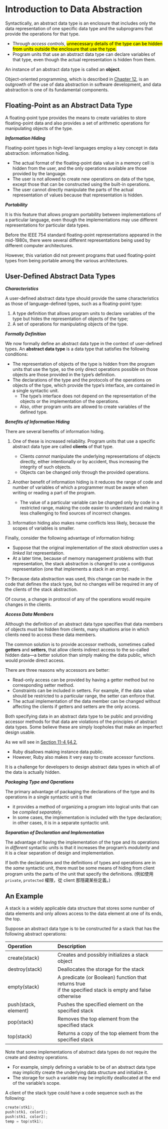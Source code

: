# Introduction to Data Abstraction

Syntactically, an abstract data type is an enclosure that includes only the data representation of one specific data type and the subprograms that provide the operations for that type.

- Through *access controls*, <mark>unnecessary details of the type can be hidden from units outside the enclosure that use the type.</mark>
- Program units that use an abstract data type can declare variables of that type, even though the actual representation is hidden from them.

An instance of an abstract data type is called an **object**.

Object-oriented programming, which is described in [Chapter 12][], is an outgrowth of the use of data abstraction in software development, and data abstraction is one of its fundamental components.

[Chapter 12]: /notes/programming-language/程式語言概念/ch12/12-1

## Floating-Point as an Abstract Data Type

A floating-point type provides the means to create variables to store floating-point data and also provides a set of arithmetic operations for manipulating objects of the type.

***Information Hiding***

Floating-point types in high-level languages employ a key concept in data abstraction: information hiding.

- The actual format of the floating-point data value in a memory cell is hidden from the user, and the only operations available are those provided by the language.
- The user is not allowed to create new operations on data of the type, except those that can be constructed using the built-in operations.
- The user cannot directly manipulate the parts of the actual representation of
values because that representation is hidden.

***Portability***

It is this feature that allows program portability between implementations of a particular language, even though the implementations may use different representations for particular data types.

<div class="alert-example">

Before the IEEE 754 standard floating-point representations appeared in the mid-1980s, there were several different representations being used by different computer architectures.

However, this variation did not prevent programs that used floating-point types from being portable among the various architectures.

</div>

## User-Defined Abstract Data Types

***Characteristics***

A user-defined abstract data type should provide the same characteristics as those of language-defined types, such as a floating-point type:

1. A type definition that allows program units to declare variables of the type but hides the representation of objects of the type;
2. A set of operations for manipulating objects of the type.

***Formally Definition***

We now formally define an abstract data type in the context of user-defined
types. An **abstract data type** is a data type that satisfies the following conditions:

- The representation of objects of the type is hidden from the program units that use the type, so the only direct operations possible on those objects are those provided in the type’s definition.
- The declarations of the type and the protocols of the operations on objects of the type, which provide the type’s interface, are contained in a single syntactic unit.
    - The type’s interface does not depend on the representation of the objects or the implementation of the operations.
    - Also, other program units are allowed to create variables of the defined type.

***Benefits of Information Hiding***

There are several benefits of information hiding.

1. One of these is increased reliability. Program units that use a specific abstract data type are called **clients** of that type.

    - Clients *cannot* manipulate the underlying representations of objects directly, either intentionally or by accident, thus increasing the integrity of such objects.
    - Objects can be changed only through the provided operations.

2. Another benefit of information hiding is it reduces the range of code and number of variables of which a programmer must be aware when writing or reading a part of the program.

    - The value of a particular variable can be changed only by code in a restricted range, making the code easier to understand and making it less challenging to find sources of incorrect changes.

3. Information hiding also makes name conflicts less likely, because the scopes of variables is smaller.

<div class="alert-example">

Finally, consider the following advantage of information hiding:

- Suppose that the original implementation of the *stack abstraction* uses a *linked list* representation.
- At a later time, because of memory management problems with that representation, the stack abstraction is changed to use a contiguous representation (one that implements a stack in an *array*).

?> Because data abstraction was used, this change can be made in the code that defines the stack type, but no changes will be required in any of the clients of the stack abstraction.

Of course, a change in protocol of any of the operations would require changes in the clients.

</div>

***Access Data Members***

Although the definition of an abstract data type specifies that data members of objects must be hidden from clients, many situations arise in which clients need to access these data members.

The common solution is to provide accessor methods, sometimes called **getters** and **setters**, that allow clients indirect access to the so-called hidden data—a better solution than simply making the data public, which would provide direct access.

There are three reasons why accessors are better:

- Read-only access can be provided by having a getter method but no corresponding setter method.
- Constraints can be included in setters. For example, if the data value should be restricted to a particular range, the setter can enforce that.
- The actual implementation of the data member can be changed without affecting the clients if getters and setters are the only access.

Both specifying data in an abstract data type to be public and providing accessor methods for that data are violations of the principles of abstract data types. Some believe these are simply loopholes that make an imperfect design usable.

<div class="alert-example">

As we will see in [Section 11-4 §4.2][],

- Ruby disallows making instance data public.
- However, Ruby also makes it very easy to create accessor functions.

It is a challenge for developers to design abstract data types in which all of the data is actually hidden.

[Section 11-4 §4.2]: /notes/programming-language/程式語言概念/ch11/11-4?id=information-hiding-2

</div>

***Packaging Type and Operations***

The primary advantage of packaging the declarations of the type and its operations in a single syntactic unit is that

- it provides a method of organizing a program into logical units that can be *compiled separately*.
- In some cases, the implementation is included with the type declaration; in other cases, it is in a separate syntactic unit.

***Separation of Declaration and Implementation***

The advantage of having the implementation of the type and its operations in *different* syntactic units is that it increases the program’s *modularity* and it is a clear separation of design and implementation.

If both the declarations and the definitions of types and operations are in the *same* syntactic unit, there must be some means of hiding from client program units the parts of the unit that specify the definitions. (例如使用 `private`, `protected` 權限，從 client 那隱藏某些定義。)

## An Example

A stack is a widely applicable data structure that stores some number of data elements and only allows access to the data element at one of its ends, the top.

Suppose an abstract data type is to be constructed for a stack that has the following abstract operations:

| Operation            | Description                                                                                                  |
| :------------------- | :----------------------------------------------------------------------------------------------------------- |
| create(stack)        | Creates and possibly initializes a stack object                                                              |
| destroy(stack)       | Deallocates the storage for the stack                                                                        |
| empty(stack)         | A predicate (or Boolean) function that returns true<br />if the specified stack is empty and false otherwise |
| push(stack, element) | Pushes the specified element on the specified stack                                                          |
| pop(stack)           | Removes the top element from the specified stack                                                             |
| top(stack)           | Returns a copy of the top element from the specified stack                                                   |

Note that some implementations of abstract data types do not require the create and destroy operations.

- For example, simply defining a variable to be of an abstract data type may implicitly create the underlying data structure and initialize it.
- The storage for such a variable may be implicitly deallocated at the end of the variable’s scope.

A client of the stack type could have a code sequence such as the following:

```c
create(stk1);
push(stk1, color1);
push(stk1, color2);
temp = top(stk1);
```
